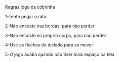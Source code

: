 Regras jogo da cobrinha

1-Tente pegar o rato

2-Não encoste nas bordas, para não perder

3-Não encoste no próprio corpo, para não perder

4-Use as flechas do teclado para se mover

5-O jogo acaba quando não tiver mais espaço na tela

